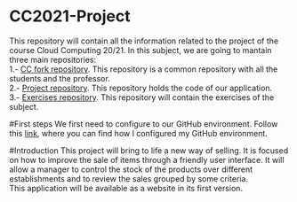 # CC2021-Project
This repository will contain all the information related to the project of the course Cloud Computing 20/21. In this subject, we are going to mantain three main repositories:  
1.- [CC fork repository](https://github.com/Samius1/CC-20-21). This repository is a common repository with all the students and the professor.  
2.- [Project repository](https://github.com/Samius1/CC2021-Project). This repository holds the code of our application.  
3.- [Exercises repository](https://github.com/Samius1/CC2021-Exercises). This repository will contain the exercises of the subject.  


#First steps
We first need to configure to our GitHub environment. Follow this [link](./docs/firstSteps.md), where you can find how I configured my GitHub environment.

#Introduction
This project will bring to life a new way of selling. It is focused on how to improve the sale of items through a friendly user interface. It will allow a manager to control the stock of the products over different establishments and to review the sales grouped by some criteria.  
This application will be available as a website in its first version.  